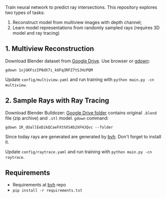 Train neural network to predict ray intersections. This repository explores two types of tasks:
1. Reconstruct model from multiview images with depth channel;
2. Learn model representations from randomly sampled rays (requires 3D model and ray tracing)

## 1. Multiview Reconstruction

Download Blender dataset from [Google Drive](https://drive.google.com/file/d/1xjGKFszIP8dX7i_kOFq3RFZ7tSJHzPQM/view). Use browser or [gdown](https://github.com/wkentaro/gdown):
```
gdown 1xjGKFszIP8dX7i_kOFq3RFZ7tSJHzPQM
```
Update `config/multiview.yaml` and run training with `python main.py -cn multiview`.

## 2. Sample Rays with Ray Tracing

Download Blender Bulldozer: [Google Drive folder](https://drive.google.com/drive/folders/1R_dUallEeDikQCaeFXthXS4b2XFHJQvc?usp=sharing)
contains original `.blend` file (zip archive) and `.stl` model. `gdown` command:
```
gdown 1R_dUallEeDikQCaeFXthXS4b2XFHJQvc --folder
```

Since today rays are generated are generated by [bvh](https://github.com/Alehandreus/bvh). Don't forget to install it.

Update `config/raytrace.yaml` and run training with `python main.py -cn raytrace`.

## Requirements
- Requirements at [bvh](https://github.com/Alehandreus/bvh) repo
- `pip install -r requirements.txt`
